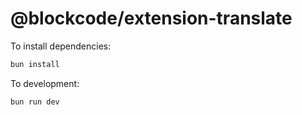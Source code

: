 # @blockcode/extension-translate

To install dependencies:

```bash
bun install
```

To development:

```bash
bun run dev
```
